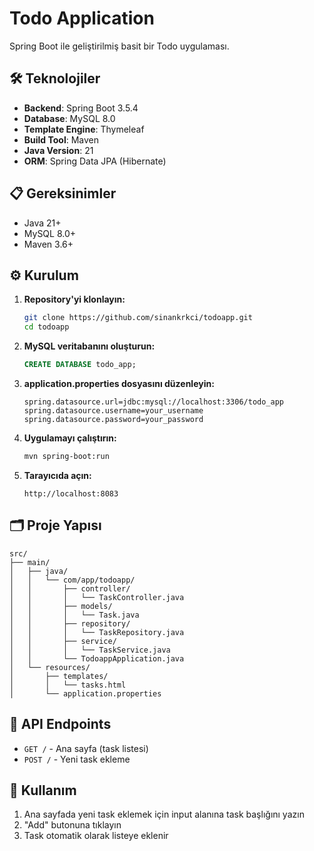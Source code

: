 # Todo Application

Spring Boot ile geliştirilmiş basit bir Todo uygulaması.



## 🛠️ Teknolojiler

- **Backend**: Spring Boot 3.5.4
- **Database**: MySQL 8.0
- **Template Engine**: Thymeleaf
- **Build Tool**: Maven
- **Java Version**: 21
- **ORM**: Spring Data JPA (Hibernate)

## 📋 Gereksinimler

- Java 21+
- MySQL 8.0+
- Maven 3.6+

## ⚙️ Kurulum

1. **Repository'yi klonlayın:**
   ```bash
   git clone https://github.com/sinankrkci/todoapp.git
   cd todoapp
   ```

2. **MySQL veritabanını oluşturun:**
   ```sql
   CREATE DATABASE todo_app;
   ```

3. **application.properties dosyasını düzenleyin:**
   ```properties
   spring.datasource.url=jdbc:mysql://localhost:3306/todo_app
   spring.datasource.username=your_username
   spring.datasource.password=your_password
   ```

4. **Uygulamayı çalıştırın:**
   ```bash
   mvn spring-boot:run
   ```

5. **Tarayıcıda açın:**
   ```
   http://localhost:8083
   ```

## 🗂️ Proje Yapısı

```
src/
├── main/
│   ├── java/
│   │   └── com/app/todoapp/
│   │       ├── controller/
│   │       │   └── TaskController.java
│   │       ├── models/
│   │       │   └── Task.java
│   │       ├── repository/
│   │       │   └── TaskRepository.java
│   │       ├── service/
│   │       │   └── TaskService.java
│   │       └── TodoappApplication.java
│   └── resources/
│       ├── templates/
│       │   └── tasks.html
│       └── application.properties
```

## 🔧 API Endpoints

- `GET /` - Ana sayfa (task listesi)
- `POST /` - Yeni task ekleme

## 📱 Kullanım

1. Ana sayfada yeni task eklemek için input alanına task başlığını yazın
2. "Add" butonuna tıklayın
3. Task otomatik olarak listeye eklenir



